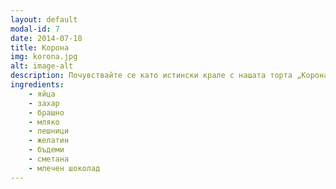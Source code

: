 ```yaml
---
layout: default
modal-id: 7
date: 2014-07-18
title: Корона
img: korona.jpg
alt: image-alt
description: Почувствайте се като истински крале с нашата торта „Корона“ – приказно съчетание на богатство и вкус! Впечатляващата шоколадова обвивка крие нежно сърце от пухкаво тесто, което се топи в устата. Всяко парче предлага вълнуваща комбинация от лешници и бадеми, обгърнати от кадифен крем със сметана и млечен шоколад. С добавка от фино мляко и желатин, създаваме уникална текстура, която очарова. „Корона“ е перфектният начин да празнувате всеки специален момент с изключителен стил и вкус. Насладете се на царска наслада!
ingredients:
    - яйца
    - захар
    - брашно
    - мляко
    - лешници
    - желатин
    - бъдеми
    - сметана
    - млечен шоколад
---
```

